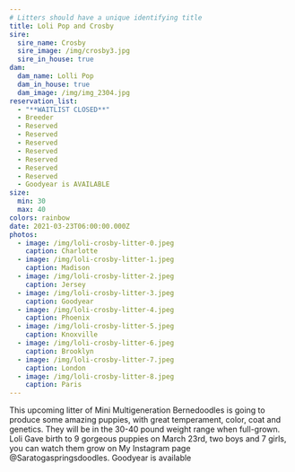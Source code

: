 ```yaml
---
# Litters should have a unique identifying title
title: Loli Pop and Crosby
sire:
  sire_name: Crosby
  sire_image: /img/crosby3.jpg
  sire_in_house: true
dam:
  dam_name: Lolli Pop
  dam_in_house: true
  dam_image: /img/img_2304.jpg
reservation_list:
  - "**WAITLIST CLOSED**"
  - Breeder
  - Reserved
  - Reserved
  - Reserved
  - Reserved
  - Reserved
  - Reserved
  - Reserved
  - Goodyear is AVAILABLE
size:
  min: 30
  max: 40
colors: rainbow
date: 2021-03-23T06:00:00.000Z
photos:
  - image: /img/loli-crosby-litter-0.jpeg
    caption: Charlotte
  - image: /img/loli-crosby-litter-1.jpeg
    caption: Madison
  - image: /img/loli-crosby-litter-2.jpeg
    caption: Jersey
  - image: /img/loli-crosby-litter-3.jpeg
    caption: Goodyear
  - image: /img/loli-crosby-litter-4.jpeg
    caption: Phoenix
  - image: /img/loli-crosby-litter-5.jpeg
    caption: Knoxville
  - image: /img/loli-crosby-litter-6.jpeg
    caption: Brooklyn
  - image: /img/loli-crosby-litter-7.jpeg
    caption: London
  - image: /img/loli-crosby-litter-8.jpeg
    caption: Paris
---
```

This upcoming litter of Mini Multigeneration Bernedoodles is going to produce some amazing puppies, with great temperament, color, coat and genetics. They will be in the 30-40 pound weight range when full-grown. Loli Gave birth to 9 gorgeous puppies on March 23rd, two boys and 7 girls, you can watch them grow on My Instagram page @Saratogaspringsdoodles. Goodyear is available
